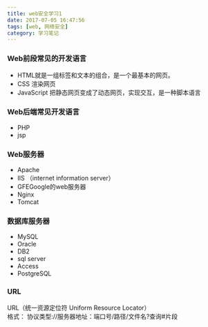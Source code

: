 ```yaml
---
title: web安全学习1
date: 2017-07-05 16:47:56
tags: [web, 网络安全]
category: 学习笔记
---
```

### Web前段常见的开发语言
* HTML就是一组标签和文本的组合，是一个最基本的网页。
* CSS  渲染网页
* JavaScript 把静态网页变成了动态网页，实现交互，是一种脚本语言
<!-- more -->
### Web后端常见开发语言
* PHP
* jsp

### Web服务器
* Apache
* IIS （internet information server）
* GFEGoogle的web服务器
* Nginx
* Tomcat

### 数据库服务器
* MySQL
* Oracle
* DB2
* sql server
* Access
* PostgreSQL
### URL
URL（统一资源定位符 Uniform Resource Locator）</br>
格式： 协议类型://服务器地址：端口号/路径/文件名?查询#片段


